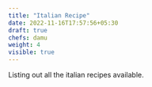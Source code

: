 ```yaml
---
title: "Italian Recipe"
date: 2022-11-16T17:57:56+05:30
draft: true
chefs: damu
weight: 4
visible: true
---
```


Listing out all the italian recipes available.
